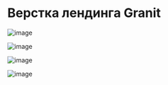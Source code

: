 # Верстка лендинга Granit

![image](https://user-images.githubusercontent.com/60402289/116776727-8c869500-aa83-11eb-8ecb-754cf7c24971.png)

![image](https://user-images.githubusercontent.com/60402289/116776861-5b5a9480-aa84-11eb-99ff-c23568100222.png)

![image](https://user-images.githubusercontent.com/60402289/116776868-68778380-aa84-11eb-8d52-dd3cb75914ee.png)

![image](https://user-images.githubusercontent.com/60402289/116776870-6f05fb00-aa84-11eb-9cdb-e5b827ef491c.png)
